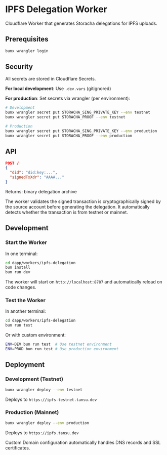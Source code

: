 # IPFS Delegation Worker

Cloudflare Worker that generates Storacha delegations for IPFS uploads.

## Prerequisites

```bash
bunx wrangler login
```

## Security

All secrets are stored in Cloudflare Secrets.

**For local development**: Use `.dev.vars` (gitignored)

**For production**: Set secrets via wrangler (per environment):

```bash
# Development
bunx wrangler secret put STORACHA_SING_PRIVATE_KEY --env testnet
bunx wrangler secret put STORACHA_PROOF --env testnet

# Production
bunx wrangler secret put STORACHA_SING_PRIVATE_KEY --env production
bunx wrangler secret put STORACHA_PROOF --env production
```

## API

```json
POST /
{
  "did": "did:key:...",
  "signedTxXdr": "AAAA..."
}
```

Returns: binary delegation archive

The worker validates the signed transaction is cryptographically signed by the source account before generating the delegation. It automatically detects whether the transaction is from testnet or mainnet.

## Development

### Start the Worker

In one terminal:

```bash
cd dapp/workers/ipfs-delegation
bun install
bun run dev
```

The worker will start on `http://localhost:8787` and automatically reload on code changes.

### Test the Worker

In another terminal:

```bash
cd dapp/workers/ipfs-delegation
bun run test
```

Or with custom environment:

```bash
ENV=DEV bun run test  # Use testnet environment
ENV=PROD bun run test # Use production environment
```

## Deployment

### Development (Testnet)

```bash
bunx wrangler deploy --env testnet
```

Deploys to `https://ipfs-testnet.tansu.dev`

### Production (Mainnet)

```bash
bunx wrangler deploy --env production
```

Deploys to `https://ipfs.tansu.dev`

Custom Domain configuration automatically handles DNS records and SSL certificates.
